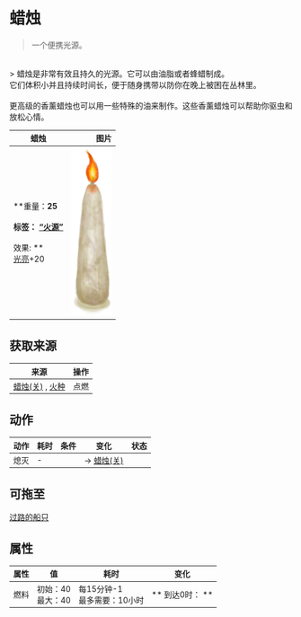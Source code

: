 # 蜡烛  
> 一个便携光源。  
<br>  
> 蜡烛是非常有效且持久的光源。它可以由油脂或者蜂蜡制成。<br>它们体积小并且持续时间长，便于随身携带以防你在晚上被困在丛林里。<br><br>更高级的香薰蜡烛也可以用一些特殊的油来制作。这些香薰蜡烛可以帮助你驱虫和放松心情。  
  
  蜡烛  |   图片   
 ----  |  ----:   
 **重量：**25<br><br>**标签：**	[“火源”](tag_FireSource.md)<br><br>** 效果: **<br>[光亮](Light.md)+20  |  <img decoding="async" src="Sprite/CandleOn.png" href="a.md" style="max-width:300px;max-height:300px;">   
  
## 获取来源  
来源  |  操作  
----  |  ----  
[蜡烛(关)](CandleOff.md) , [火种](TinderLit.md)  |  点燃  
## 动作  
动作  |  耗时  |  条件  |  变化  |  状态  
----  |  ----  |  ----  |  ----  |  ----  
熄灭<br>  |  -  |    |  → [蜡烛(关)](CandleOff.md)  |    
## 可拖至  
[过路的船只](PassingShip.md)  
## 属性   
属性  |  值  |  耗时  |  变化  
----  |  ----  |  ----  |  ----  
燃料  |  初始：40<br>最大：40  |  每15分钟-1<br>最多需要：10小时  |  ** 到达0时： **<br>  
